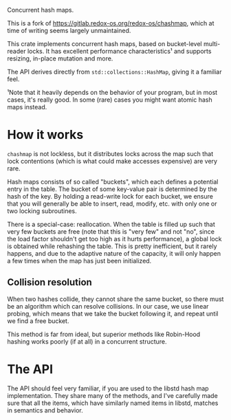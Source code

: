 Concurrent hash maps.

This is a fork of https://gitlab.redox-os.org/redox-os/chashmap, which at time of writing seems largely unmaintained.

This crate implements concurrent hash maps, based on bucket-level multi-reader locks. It has
excellent performance characteristics¹ and supports resizing, in-place mutation and more.

The API derives directly from `std::collections::HashMap`, giving it a familiar feel.

¹Note that it heavily depends on the behavior of your program, but in most cases, it's really
 good. In some (rare) cases you might want atomic hash maps instead.

# How it works

`chashmap` is not lockless, but it distributes locks across the map such that lock contentions
(which is what could make accesses expensive) are very rare.

Hash maps consists of so called "buckets", which each defines a potential entry in the table.
The bucket of some key-value pair is determined by the hash of the key. By holding a read-write
lock for each bucket, we ensure that you will generally be able to insert, read, modify, etc.
with only one or two locking subroutines.

There is a special-case: reallocation. When the table is filled up such that very few buckets
are free (note that this is "very few" and not "no", since the load factor shouldn't get too
high as it hurts performance), a global lock is obtained while rehashing the table. This is
pretty inefficient, but it rarely happens, and due to the adaptive nature of the capacity, it
will only happen a few times when the map has just been initialized.

## Collision resolution

When two hashes collide, they cannot share the same bucket, so there must be an algorithm which
can resolve collisions. In our case, we use linear probing, which means that we take the bucket
following it, and repeat until we find a free bucket.

This method is far from ideal, but superior methods like Robin-Hood hashing works poorly (if at
all) in a concurrent structure.

# The API

The API should feel very familiar, if you are used to the libstd hash map implementation. They
share many of the methods, and I've carefully made sure that all the items, which have similarly
named items in libstd, matches in semantics and behavior.
